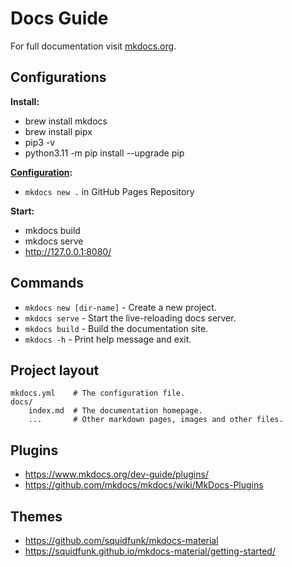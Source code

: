 # Docs Guide

For full documentation visit [mkdocs.org](https://www.mkdocs.org).

## Configurations

__Install:__
- brew install mkdocs
- brew install pipx
- pip3 -v
- python3.11 -m pip install --upgrade pip

__[Configuration](https://www.mkdocs.org/user-guide/configuration/):__
- `mkdocs new .` in GitHub Pages Repository

__Start:__
- mkdocs build
- mkdocs serve
- http://127.0.0.1:8080/

## Commands

* `mkdocs new [dir-name]` - Create a new project.
* `mkdocs serve` - Start the live-reloading docs server.
* `mkdocs build` - Build the documentation site.
* `mkdocs -h` - Print help message and exit.

## Project layout

    mkdocs.yml    # The configuration file.
    docs/
        index.md  # The documentation homepage.
        ...       # Other markdown pages, images and other files.

## Plugins

- https://www.mkdocs.org/dev-guide/plugins/
- https://github.com/mkdocs/mkdocs/wiki/MkDocs-Plugins

## Themes

- https://github.com/squidfunk/mkdocs-material
- https://squidfunk.github.io/mkdocs-material/getting-started/